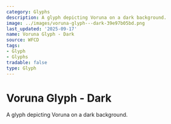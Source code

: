 ```yaml
---
category: Glyphs
description: A glyph depicting Voruna on a dark background.
image: ../images/voruna-glyph---dark-39e97b05bd.png
last_updated: '2025-09-17'
name: Voruna Glyph - Dark
source: WFCD
tags:
- Glyph
- Glyphs
tradable: false
type: Glyph
---
```


# Voruna Glyph - Dark

A glyph depicting Voruna on a dark background.

